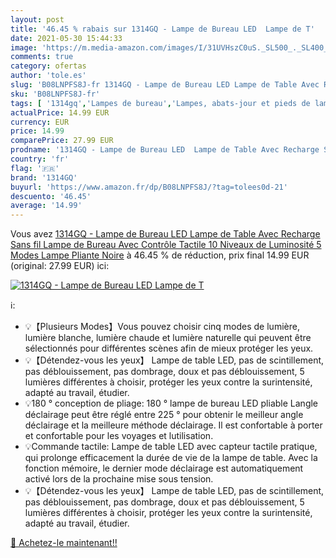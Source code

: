 ```yaml
---
layout: post
title: '46.45 % rabais sur 1314GQ - Lampe de Bureau LED  Lampe de T'
date: 2021-05-30 15:44:33
image: 'https://m.media-amazon.com/images/I/31UVHszC0uS._SL500_._SL400_.jpg'
comments: true
category: ofertas
author: 'tole.es'
slug: 'B08LNPFS8J-fr 1314GQ - Lampe de Bureau LED Lampe de Table Avec Recharge...'
sku: 'B08LNPFS8J-fr'
tags: [ '1314gq','Lampes de bureau','Lampes, abats-jour et pieds de lampes','Luminaires et Éclairage','Luminaires et éclairage','Luminaires intérieur', ]
actualPrice: 14.99 EUR
currency: EUR
price: 14.99
comparePrice: 27.99 EUR
prodname: '1314GQ - Lampe de Bureau LED  Lampe de Table Avec Recharge Sans fil  Lampe de Bureau Avec Contrôle Tactile  10 Niveaux de Luminosité 5 Modes  Lampe Pliante Noire'
country: 'fr'
flag: '🇫🇷'
brand: '1314GQ'
buyurl: 'https://www.amazon.fr/dp/B08LNPFS8J/?tag=tolees0d-21'
descuento: '46.45'
average: '14.99'
---
```


Vous avez [1314GQ - Lampe de Bureau LED  Lampe de Table Avec Recharge Sans fil  Lampe de Bureau Avec Contrôle Tactile  10 Niveaux de Luminosité 5 Modes  Lampe Pliante Noire](https://www.amazon.fr/dp/B08LNPFS8J/?tag=tolees0d-21)  à  46.45 % de réduction, prix final  14.99 EUR (original: 27.99 EUR) ici:

[![1314GQ - Lampe de Bureau LED  Lampe de T](https://m.media-amazon.com/images/I/31UVHszC0uS._SL500_._SL400_.jpg)](https://www.amazon.fr/dp/B08LNPFS8J/?tag=tolees0d-21)

ℹ️:

- 💡【Plusieurs Modes】Vous pouvez choisir cinq modes de lumière, lumière blanche, lumière chaude et lumière naturelle qui peuvent être sélectionnés pour différentes scènes afin de mieux protéger les yeux.
- 💡【Détendez-vous les yeux】 Lampe de table LED, pas de scintillement, pas déblouissement, pas dombrage, doux et pas déblouissement, 5 lumières différentes à choisir, protéger les yeux contre la surintensité, adapté au travail, étudier.
- 💡180 ° conception de pliage: 180 ° lampe de bureau LED pliable Langle déclairage peut être réglé entre 225 ° pour obtenir le meilleur angle déclairage et la meilleure méthode déclairage. Il est confortable à porter et confortable pour les voyages et lutilisation.
- 💡Commande tactile: Lampe de table LED avec capteur tactile pratique, qui prolonge efficacement la durée de vie de la lampe de table. Avec la fonction mémoire, le dernier mode déclairage est automatiquement activé lors de la prochaine mise sous tension.
- 💡【Détendez-vous les yeux】 Lampe de table LED, pas de scintillement, pas déblouissement, pas dombrage, doux et pas déblouissement, 5 lumières différentes à choisir, protéger les yeux contre la surintensité, adapté au travail, étudier.

[🛒 Achetez-le maintenant!!](https://www.amazon.fr/dp/B08LNPFS8J/?tag=tolees0d-21)

